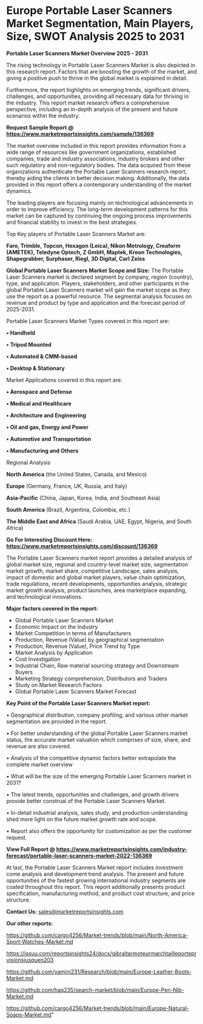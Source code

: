 # Europe Portable Laser Scanners Market Segmentation, Main Players, Size, SWOT Analysis 2025 to 2031

<Strong> Portable Laser Scanners Market Overview 2025 - 2031</strong>

The rising technology in Portable Laser Scanners Market is also depicted in this research report. Factors that are boosting the growth of the market, and giving a positive push to thrive in the global market is explained in detail.

Furthermore, the report highlights on emerging trends, significant drivers, challenges, and opportunities, providing all necessary data for thriving in the industry. This report market research offers a comprehensive perspective, including an in-depth analysis of the present and future scenarios within the industry.

<strong>Request Sample Report @ <a href=https://www.marketreportsinsights.com/sample/136369>https://www.marketreportsinsights.com/sample/136369</a></strong>

The market overview included in this report provides information from a wide range of resources like government organizations, established companies, trade and industry associations, industry brokers and other such regulatory and non-regulatory bodies. The data acquired from these organizations authenticate the Portable Laser Scanners research report, thereby aiding the clients in better decision making. Additionally, the data provided in this report offers a contemporary understanding of the market dynamics.

The leading players are focusing mainly on technological advancements in order to improve efficiency. The long-term development patterns for this market can be captured by continuing the ongoing process improvements and financial stability to invest in the best strategies.

Top Key players of Portable Laser Scanners Market are:

<strong>Faro, Trimble, Topcon, Hexagon (Leica), Nikon Metrology, Creaform (AMETEK), Teledyne Optech, Z GmbH, Maptek, Kreon Technologies, Shapegrabber, Surphaser, Riegl, 3D Digital, Carl Zeiss</strong>

<strong><b>Global Portable Laser Scanners Market Scope and Size:</b></strong>
The Portable Laser Scanners market is declared segment by company, region (country), type, and application. Players, stakeholders, and other participants in the global Portable Laser Scanners market will gain the market scope as they use the report as a powerful resource. The segmental analysis focuses on revenue and product by type and application and the forecast period of 2025-2031.

Portable Laser Scanners Market Types covered in this report are:

<strong>• Handheld

• Tripod Mounted

• Automated & CMM-based

• Desktop & Stationary</strong>

Market Applications covered in this report are:

<strong>• Aerospace and Defense

• Medical and Healthcare

• Architecture and Engineering

• Oil and gas, Energy and Power

• Automotive and Transportation

• Manufacturing and Others</strong> 

Regional Analysis

<strong>North America</strong> (the United States, Canada, and Mexico)

<strong>Europe</strong> (Germany, France, UK, Russia, and Italy)

<strong>Asia-Pacific</strong> (China, Japan, Korea, India, and Southeast Asia)

<strong>South America</strong> (Brazil, Argentina, Colombia, etc.)

<strong>The Middle East and Africa</strong> (Saudi Arabia, UAE, Egypt, Nigeria, and South Africa)

<strong>Go For Interesting Discount Here: <a href=https://www.marketreportsinsights.com/discount/136369>https://www.marketreportsinsights.com/discount/136369</a></strong>

The Portable Laser Scanners market report provides a detailed analysis of global market size, regional and country-level market size, segmentation market growth, market share, competitive Landscape, sales analysis, impact of domestic and global market players, value chain optimization, trade regulations, recent developments, opportunities analysis, strategic market growth analysis, product launches, area marketplace expanding, and technological innovations.

<strong><b>Major factors covered in the report:</b></strong>
<ul>
  <li>Global Portable Laser Scanners Market </li>
  <li>Economic Impact on the Industry</li>
  <li>Market Competition in terms of Manufacturers</li>
  <li>Production, Revenue (Value) by geographical segmentation</li>
  <li>Production, Revenue (Value), Price Trend by Type</li>
  <li>Market Analysis by Application</li>
  <li>Cost Investigation</li>
  <li>Industrial Chain, Raw material sourcing strategy and Downstream Buyers</li>
  <li>Marketing Strategy comprehension, Distributors and Traders</li>
  <li>Study on Market Research Factors</li>
  <li>Global Portable Laser Scanners Market Forecast</li>
</ul>

<strong><b>Key Point of the Portable Laser Scanners Market report:</b></strong>

• Geographical distribution, company profiling, and various other market segmentation are provided in the report.

• For better understanding of the global Portable Laser Scanners market status, the accurate market valuation which comprises of size, share, and revenue are also covered.

• Analysis of the competitive dynamic factors better extrapolate the complete market overview

• What will be the size of the emerging Portable Laser Scanners market in 2031?

• The latest trends, opportunities and challenges, and growth drivers provide better construal of the Portable Laser Scanners Market.

• In-detail industrial analysis, sales study, and production understanding shed more light on the future market growth rate and scope.

• Report also offers the opportunity for customization as per the customer request.

<strong><b>View Full Report @ <a href=https://www.marketreportsinsights.com/industry-forecast/portable-laser-scanners-market-2022-136369>https://www.marketreportsinsights.com/industry-forecast/portable-laser-scanners-market-2022-136369</a></b></strong>


At last, the Portable Laser Scanners Market report includes investment come analysis and development trend analysis. The present and future opportunities of the fastest growing international industry segments are coated throughout this report. This report additionally presents product specification, manufacturing method, and product cost structure, and price structure.

<strong>Contact Us:</strong>
sales@marketreportsinsights.com

<strong>Our other reports:</strong>

<a href=https://github.com/cargo4256/Market-trends/blob/main/North-America-Sport-Watches-Market.md>https://github.com/cargo4256/Market-trends/blob/main/North-America-Sport-Watches-Market.md</a>

<a href=https://issuu.com/reportsinsights24/docs/gibraltarmoteurmarchtailleporteprvisionsjusquen203>https://issuu.com/reportsinsights24/docs/gibraltarmoteurmarchtailleporteprvisionsjusquen203</a>

<a href=https://github.com/yamini231/Research/blob/main/Europe-Leather-Boots-Market.md>https://github.com/yamini231/Research/blob/main/Europe-Leather-Boots-Market.md</a>

<a href=https://github.com/haq235/search-market/blob/main/Europe-Pen-Nib-Market.md>https://github.com/haq235/search-market/blob/main/Europe-Pen-Nib-Market.md</a>

<a href=https://github.com/cargo4256/Market-trends/blob/main/Europe-Natural-Soaps-Market.md>https://github.com/cargo4256/Market-trends/blob/main/Europe-Natural-Soaps-Market.md</a>"
